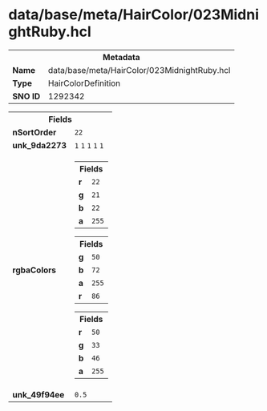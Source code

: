 <h1>data/base/meta/HairColor/023MidnightRuby.hcl</h1><table><tr><th colspan="100%">Metadata</th></tr><tr><td><b>Name</b></td><td>data/base/meta/HairColor/023MidnightRuby.hcl</td></tr><tr><td><b>Type</b></td><td>HairColorDefinition</td></tr><tr><td><b>SNO ID</b></td><td>1292342</td></tr></table>

<table><tr><th colspan="100%">Fields</th></tr><tr><td><b>nSortOrder</b></td><td><code>22</code></td></tr><tr><td><b>unk_9da2273</b></td><td><code>1</code>
<code>1</code>
<code>1</code>
<code>1</code>
<code>1</code>
</td></tr><tr><td><b>rgbaColors</b></td><td><table><tr><th colspan="100%">Fields</th></tr><tr><td><b>r</b></td><td><code>22</code></td></tr><tr><td><b>g</b></td><td><code>21</code></td></tr><tr><td><b>b</b></td><td><code>22</code></td></tr><tr><td><b>a</b></td><td><code>255</code></td></tr></table>


<table><tr><th colspan="100%">Fields</th></tr><tr><td><b>g</b></td><td><code>50</code></td></tr><tr><td><b>b</b></td><td><code>72</code></td></tr><tr><td><b>a</b></td><td><code>255</code></td></tr><tr><td><b>r</b></td><td><code>86</code></td></tr></table>


<table><tr><th colspan="100%">Fields</th></tr><tr><td><b>r</b></td><td><code>50</code></td></tr><tr><td><b>g</b></td><td><code>33</code></td></tr><tr><td><b>b</b></td><td><code>46</code></td></tr><tr><td><b>a</b></td><td><code>255</code></td></tr></table>


</td></tr><tr><td><b>unk_49f94ee</b></td><td><code>0.5</code></td></tr></table>

